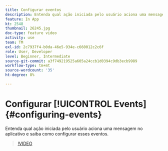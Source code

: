 ```yaml
---
title: Configurar eventos
description: Entenda qual ação iniciada pelo usuário aciona uma mensagem no aplicativo e saiba como configurar esses eventos.
feature: In App
kt: 2548
thumbnail: 26245.jpg
doc-type: feature video
activity: use
team: TM
exl-id: 2c7937f4-b0da-46e5-934e-c660012c2c6f
role: User, Developer
level: Beginner, Intermediate
source-git-commit: a3f749219525a605a24ccb1d0394c9db3ecb9989
workflow-type: tm+mt
source-wordcount: '35'
ht-degree: 8%

---
```


# Configurar [!UICONTROL Events] {#configuring-events}

Entenda qual ação iniciada pelo usuário aciona uma mensagem no aplicativo e saiba como configurar esses eventos.

>[!VIDEO](https://video.tv.adobe.com/v/26245?quality=12&learn=on)
